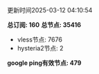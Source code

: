 更新时间2025-03-12 04:10:54

**总订阅: 160**
**总节点: 35416**
- vless节点: 7676
- hysteria2节点: 2

**google ping有效节点: 479**
